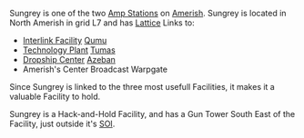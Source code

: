 Sungrey is one of the two [Amp Stations](../locations/Amp_Station.md) on
[Amerish](../locations/Amerish.md). Sungrey is located in North Amerish in grid
L7 and has [Lattice](../terminology/Lattice.md) Links to:

- [Interlink Facility](../locations/Interlink.md) [Qumu](Qumu.md)
- [Technology Plant](../locations/Technology_Plant.md) [Tumas](Tumas.md)
- [Dropship Center](../locations/Dropship_Center.md) [Azeban](Azeban.md)
- Amerish's Center Broadcast Warpgate

Since Sungrey is linked to the three most usefull Facilities, it makes it a
valuable Facility to hold.

Sungrey is a Hack-and-Hold Facility, and has a Gun Tower South East of the
Facility, just outside it's [SOI](../locations/Sphere_of_Influence.md).



